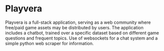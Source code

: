 # Playvera
Playvera is a full-stack application, serving as a web community where free/paid game assets may be distributed by users. 
The application includes a chatbot, trained over a specific dataset based on different game questions and frequent topics. 
Use of websockets for a chat system and a simple python web scraper for information.
